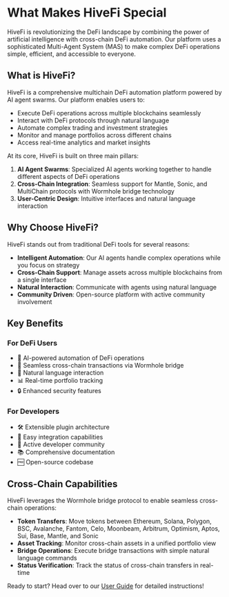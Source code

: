 # What Makes HiveFi Special

HiveFi is revolutionizing the DeFi landscape by combining the power of artificial intelligence with cross-chain DeFi automation. Our platform uses a sophisticated Multi-Agent System (MAS) to make complex DeFi operations simple, efficient, and accessible to everyone.

## What is HiveFi?

HiveFi is a comprehensive multichain DeFi automation platform powered by AI agent swarms. Our platform enables users to:
- Execute DeFi operations across multiple blockchains seamlessly
- Interact with DeFi protocols through natural language
- Automate complex trading and investment strategies
- Monitor and manage portfolios across different chains
- Access real-time analytics and market insights

At its core, HiveFi is built on three main pillars:
1. **AI Agent Swarms**: Specialized AI agents working together to handle different aspects of DeFi operations
2. **Cross-Chain Integration**: Seamless support for Mantle, Sonic, and MultiChain protocols with Wormhole bridge technology
3. **User-Centric Design**: Intuitive interfaces and natural language interaction

## Why Choose HiveFi?

HiveFi stands out from traditional DeFi tools for several reasons:

- **Intelligent Automation**: Our AI agents handle complex operations while you focus on strategy
- **Cross-Chain Support**: Manage assets across multiple blockchains from a single interface
- **Natural Interaction**: Communicate with agents using natural language
- **Community Driven**: Open-source platform with active community involvement

## Key Benefits

### For DeFi Users
- 🤖 AI-powered automation of DeFi operations
- 🌉 Seamless cross-chain transactions via Wormhole bridge
- 💬 Natural language interaction
- 📊 Real-time portfolio tracking
- 🔒 Enhanced security features

### For Developers
- 🛠️ Extensible plugin architecture
- 🔌 Easy integration capabilities
- 🤝 Active developer community
- 📚 Comprehensive documentation
- 🆓 Open-source codebase

## Cross-Chain Capabilities

HiveFi leverages the Wormhole bridge protocol to enable seamless cross-chain operations:

- **Token Transfers**: Move tokens between Ethereum, Solana, Polygon, BSC, Avalanche, Fantom, Celo, Moonbeam, Arbitrum, Optimism, Aptos, Sui, Base, Mantle, and Sonic
- **Asset Tracking**: Monitor cross-chain assets in a unified portfolio view
- **Bridge Operations**: Execute bridge transactions with simple natural language commands
- **Status Verification**: Track the status of cross-chain transfers in real-time

Ready to start? Head over to our [User Guide](user-guide.md) for detailed instructions! 